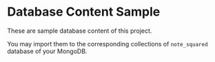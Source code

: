 # Database Content Sample

These are sample database content of this project. 

You may import them to the corresponding collections of `note_squared` database of your MongoDB.
